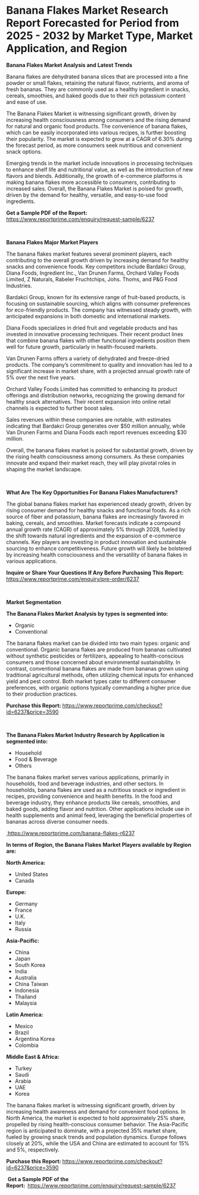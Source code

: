 <p><h1>Banana Flakes Market Research Report Forecasted for Period from 2025 -  2032 by Market Type, Market Application, and Region</h1></p><p><strong>Banana Flakes Market Analysis and Latest Trends</strong></p>
<p><p>Banana flakes are dehydrated banana slices that are processed into a fine powder or small flakes, retaining the natural flavor, nutrients, and aroma of fresh bananas. They are commonly used as a healthy ingredient in snacks, cereals, smoothies, and baked goods due to their rich potassium content and ease of use.</p><p>The Banana Flakes Market is witnessing significant growth, driven by increasing health consciousness among consumers and the rising demand for natural and organic food products. The convenience of banana flakes, which can be easily incorporated into various recipes, is further boosting their popularity. The market is expected to grow at a CAGR of 6.30% during the forecast period, as more consumers seek nutritious and convenient snack options.</p><p>Emerging trends in the market include innovations in processing techniques to enhance shelf life and nutritional value, as well as the introduction of new flavors and blends. Additionally, the growth of e-commerce platforms is making banana flakes more accessible to consumers, contributing to increased sales. Overall, the Banana Flakes Market is poised for growth, driven by the demand for healthy, versatile, and easy-to-use food ingredients.</p></p>
<p><strong>Get a Sample PDF of the Report:&nbsp;</strong> <a href="https://www.reportprime.com/enquiry/request-sample/6237?utm_campaign=4601&utm_medium=2&utm_source=Github&utm_content=ia&utm_term=15052025&utm_id=banana-flakes">https://www.reportprime.com/enquiry/request-sample/6237</a></p>
<p>&nbsp;</p>
<p><strong>Banana Flakes Major Market Players</strong></p>
<p><p>The banana flakes market features several prominent players, each contributing to the overall growth driven by increasing demand for healthy snacks and convenience foods. Key competitors include Bardakci Group, Diana Foods, Ingredient Inc., Van Drunen Farms, Orchard Valley Foods Limited, Z Naturals, Rabeler Fruchtchips, Johs. Thoms, and P&G Food Industries.</p><p>Bardakci Group, known for its extensive range of fruit-based products, is focusing on sustainable sourcing, which aligns with consumer preferences for eco-friendly products. The company has witnessed steady growth, with anticipated expansions in both domestic and international markets.</p><p>Diana Foods specializes in dried fruit and vegetable products and has invested in innovative processing techniques. Their recent product lines that combine banana flakes with other functional ingredients position them well for future growth, particularly in health-focused markets.</p><p>Van Drunen Farms offers a variety of dehydrated and freeze-dried products. The company’s commitment to quality and innovation has led to a significant increase in market share, with a projected annual growth rate of 5% over the next five years.</p><p>Orchard Valley Foods Limited has committed to enhancing its product offerings and distribution networks, recognizing the growing demand for healthy snack alternatives. Their recent expansion into online retail channels is expected to further boost sales.</p><p>Sales revenues within these companies are notable, with estimates indicating that Bardakci Group generates over $50 million annually, while Van Drunen Farms and Diana Foods each report revenues exceeding $30 million. </p><p>Overall, the banana flakes market is poised for substantial growth, driven by the rising health consciousness among consumers. As these companies innovate and expand their market reach, they will play pivotal roles in shaping the market landscape.</p></p>
<p>&nbsp;</p>
<p><strong>What Are The Key Opportunities For Banana Flakes Manufacturers?</strong></p>
<p><p>The global banana flakes market has experienced steady growth, driven by rising consumer demand for healthy snacks and functional foods. As a rich source of fiber and potassium, banana flakes are increasingly favored in baking, cereals, and smoothies. Market forecasts indicate a compound annual growth rate (CAGR) of approximately 5% through 2028, fueled by the shift towards natural ingredients and the expansion of e-commerce channels. Key players are investing in product innovation and sustainable sourcing to enhance competitiveness. Future growth will likely be bolstered by increasing health consciousness and the versatility of banana flakes in various applications.</p></p>
<p><strong>Inquire or Share Your Questions If Any Before Purchasing This Report:</strong> <a href="https://www.reportprime.com/enquiry/pre-order/6237?utm_campaign=4601&utm_medium=2&utm_source=Github&utm_content=ia&utm_term=15052025&utm_id=banana-flakes">https://www.reportprime.com/enquiry/pre-order/6237</a></p>
<p>&nbsp;</p>
<p><strong>Market Segmentation</strong></p>
<p><strong>The Banana Flakes Market Analysis by types is segmented into:</strong></p>
<p><ul><li>Organic</li><li>Conventional</li></ul></p>
<p><p>The banana flakes market can be divided into two main types: organic and conventional. Organic banana flakes are produced from bananas cultivated without synthetic pesticides or fertilizers, appealing to health-conscious consumers and those concerned about environmental sustainability. In contrast, conventional banana flakes are made from bananas grown using traditional agricultural methods, often utilizing chemical inputs for enhanced yield and pest control. Both market types cater to different consumer preferences, with organic options typically commanding a higher price due to their production practices.</p></p>
<p><strong>Purchase this Report:&nbsp;</strong><a href="https://www.reportprime.com/checkout?id=6237&price=3590&utm_campaign=4601&utm_medium=2&utm_source=Github&utm_content=ia&utm_term=15052025&utm_id=banana-flakes">https://www.reportprime.com/checkout?id=6237&price=3590</a></p>
<p>&nbsp;</p>
<p><strong>The Banana Flakes Market Industry Research by Application is segmented into:</strong></p>
<p><ul><li>Household</li><li>Food & Beverage</li><li>Others</li></ul></p>
<p><p>The banana flakes market serves various applications, primarily in households, food and beverage industries, and other sectors. In households, banana flakes are used as a nutritious snack or ingredient in recipes, providing convenience and health benefits. In the food and beverage industry, they enhance products like cereals, smoothies, and baked goods, adding flavor and nutrition. Other applications include use in health supplements and animal feed, leveraging the beneficial properties of bananas across diverse consumer needs.</p></p>
<p><a href="https://www.reportprime.com/banana-flakes-r6237?utm_campaign=4601&utm_medium=2&utm_source=Github&utm_content=ia&utm_term=15052025&utm_id=banana-flakes">&nbsp;https://www.reportprime.com/banana-flakes-r6237</a></p>
<p><strong>In terms of Region, the Banana Flakes Market Players available by Region are:</strong></p>
<p>
    <p> <strong> North America: </strong>
        <ul>
            <li>United States</li>
            <li>Canada</li>
        </ul>
        </p> 
    <p> <strong> Europe: </strong>
        <ul>
            <li>Germany</li>
            <li>France</li>
            <li>U.K.</li>
            <li>Italy</li>
            <li>Russia</li>
        </ul>
        </p> 
    <p> <strong> Asia-Pacific: </strong>
        <ul>
            <li>China</li>
            <li>Japan</li>
            <li>South Korea</li>
            <li>India</li>
            <li>Australia</li>
            <li>China Taiwan</li>
            <li>Indonesia</li>
            <li>Thailand</li>
            <li>Malaysia</li>
        </ul>
        </p> 
    <p> <strong> Latin America: </strong>
        <ul>
            <li>Mexico</li>
            <li>Brazil</li>
            <li>Argentina Korea</li>
            <li>Colombia</li>
        </ul>
        </p> 
    <p> <strong> Middle East & Africa: </strong>
        <ul>
            <li>Turkey</li>
            <li>Saudi</li>
            <li>Arabia</li>
            <li>UAE</li>
            <li>Korea</li>
        </ul>
    </p>
    </p>
<p><p>The banana flakes market is witnessing significant growth, driven by increasing health awareness and demand for convenient food options. In North America, the market is expected to hold approximately 25% share, propelled by rising health-conscious consumer behavior. The Asia-Pacific region is anticipated to dominate, with a projected 35% market share, fueled by growing snack trends and population dynamics. Europe follows closely at 20%, while the USA and China are estimated to account for 15% and 5%, respectively.</p></p>
<p><strong>Purchase this Report: </strong><a href="https://www.reportprime.com/checkout?id=6237&price=3590&utm_campaign=4601&utm_medium=2&utm_source=Github&utm_content=ia&utm_term=15052025&utm_id=banana-flakes">https://www.reportprime.com/checkout?id=6237&price=3590</a></p>
<p>&nbsp;<strong>Get a Sample PDF of the Report:&nbsp;&nbsp;</strong><a href="https://www.reportprime.com/enquiry/request-sample/6237?utm_campaign=4601&utm_medium=2&utm_source=Github&utm_content=ia&utm_term=15052025&utm_id=banana-flakes">https://www.reportprime.com/enquiry/request-sample/6237</a></p>
<p><strong></strong></p>
<p><p></p><p></p><p></p></p>